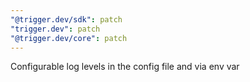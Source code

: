 ```yaml
---
"@trigger.dev/sdk": patch
"trigger.dev": patch
"@trigger.dev/core": patch
---
```


Configurable log levels in the config file and via env var
